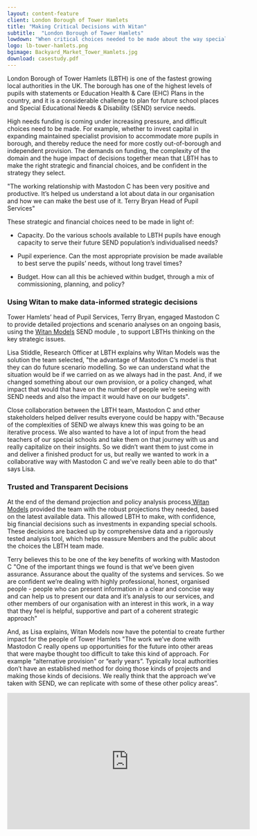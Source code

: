 ```yaml
---
layout: content-feature
client: London Borough of Tower Hamlets
title: "Making Critical Decisions with Witan"
subtitle:  "London Borough of Tower Hamlets"
lowdown: "When critical choices needed to be made about the way special educational needs would be supported in a fast-changing community, Tower Hamlets’ Head of Pupil Services turned to Witan Models to rapidly model different scenarios and make some big decisions, with confidence."
logo: lb-tower-hamlets.png
bgimage: Backyard_Market_Tower_Hamlets.jpg
download: casestudy.pdf
---
```


London Borough of Tower Hamlets (LBTH) is one of the fastest growing local authorities in the UK. The borough has one of the highest levels of pupils with statements or Education Health & Care (EHC) Plans in the country, and it is a considerable challenge to plan for future school places and Special Educational Needs & Disability (SEND) service needs.

High needs funding is coming under increasing pressure, and difficult choices need to be made. For example, whether to invest capital in expanding maintained specialist provision to accommodate more pupils in borough, and thereby reduce the need for more costly out-of-borough and independent provision. The demands on funding, the complexity of the domain and the huge impact of decisions together mean that LBTH has to make the right strategic and financial choices, and be confident in the strategy they select.

<aside>

  <p> "The working relationship with Mastodon C has been very positive and productive.  It’s helped us understand a lot about data in our organisation and how we can make the best use of it. Terry Bryan Head of Pupil Services"</p>

</aside>

These strategic and financial choices need to be made in light of:

* Capacity. Do the various schools available to LBTH pupils have enough capacity to serve their future SEND population’s individualised needs?

* Pupil experience. Can the most appropriate provision be made available to best serve the pupils’ needs, without long travel times?

* Budget. How can all this be achieved within budget, through a mix of commissioning, planning, and policy?

### Using Witan to make data-informed strategic decisions

Tower Hamlets’ head of Pupil Services, Terry Bryan, engaged Mastodon C to provide detailed projections and scenario analyses on an ongoing basis, using the [Witan Models](http://www.mastodonc.com/products/witan/ ) SEND module , to support LBTHs thinking on the key strategic issues.

Lisa Stiddle, Research Officer at LBTH explains why Witan Models was the solution the team selected, "the advantage of Mastodon C’s model is that they can do future scenario modelling. So we can understand what the situation would be if we carried on as we always had in the past. And, if we changed something about our own provision, or a policy changed, what impact that would that have on the number of people we’re seeing with SEND needs and also the impact it would have on our budgets".

Close collaboration between the LBTH team, Mastodon C and other stakeholders helped deliver results everyone could be happy with."Because of the complexities of SEND we always knew this was going to be an iterative process. We also wanted to have a lot of input from the head teachers of our special schools and take them on that journey with us and really capitalize on their insights. So we didn’t want them to just come in and deliver a finished product for us, but really we wanted to work in a collaborative way with Mastodon C and we’ve really been able to do that" says Lisa.

### Trusted and Transparent Decisions

At the end of the  demand projection and policy analysis process[ Witan Models](http://www.mastodonc.com/products/witan/) provided the team with the robust projections they needed, based on the latest available data. This allowed LBTH to make, with confidence, big financial decisions such as investments in expanding special schools. These decisions are backed up by comprehensive data and a rigorously tested analysis tool, which helps reassure Members and the public about the choices the LBTH team made.

Terry believes this to be one of the key benefits of working with Mastodon C "One of the important things we found is that we’ve been given assurance. Assurance about the quality of the systems and services. So we are confident we’re dealing with highly professional, honest, organised people - people who can present information in a clear and concise way and can help us to present our data and it’s analysis to our services, and other members of our organisation with an interest in this work, in a way that they feel is helpful, supportive and part of a coherent strategic approach"

And, as Lisa explains, Witan Models now have the potential to create further impact for the people of Tower Hamlets "The work we’ve done with Mastodon C really opens up opportunities for the future into other areas that were maybe thought too difficult to take this kind of approach. For example “alternative provision" or “early years”.  Typically local authorities don’t have an established method for doing those kinds of projects and making those kinds of decisions.  We really think that the approach we’ve taken with SEND, we can replicate with some of these other policy areas”.

<iframe width="560" height="315" src="https://www.youtube.com/embed/eC4QIZHzBcc?rel=0" frameborder="0" allow="autoplay; encrypted-media" allowfullscreen></iframe>
